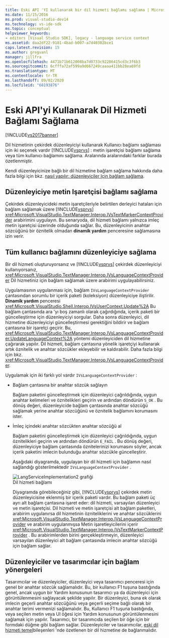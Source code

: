 ```yaml
---
title: Eski API 'YI kullanarak bir dil hizmeti bağlamı sağlama | Microsoft Docs
ms.date: 11/15/2016
ms.prod: visual-studio-dev14
ms.technology: vs-ide-sdk
ms.topic: conceptual
helpviewer_keywords:
- editors [Visual Studio SDK], legacy - language service context
ms.assetid: daa2df22-9181-4bad-b007-a7d40302bce1
caps.latest.revision: 15
ms.author: gregvanl
manager: jillfra
ms.openlocfilehash: 4471b71b612008ba7d0733c92286415cd3c3f6b3
ms.sourcegitcommit: 6cfffa72af599a9d667249caaaa411bb28ea69fd
ms.translationtype: MT
ms.contentlocale: tr-TR
ms.lasthandoff: 09/02/2020
ms.locfileid: "68193876"
---
```

# <a name="providing-a-language-service-context-by-using-the-legacy-api"></a>Eski API'yi Kullanarak Dil Hizmeti Bağlamı Sağlama
[!INCLUDE[vs2017banner](../includes/vs2017banner.md)]

Dil hizmetinin çekirdek düzenleyiciyi kullanarak Kullanıcı bağlamı sağlaması için iki seçenek vardır [!INCLUDE[vsprvs](../includes/vsprvs-md.md)] : metin işaretçisi bağlamı sağlama veya tüm kullanıcı bağlamını sağlama. Aralarında aralarındaki farklar burada özetlenmiştir.  
  
 Kendi düzenleyicinize bağlı bir dil hizmetine bağlam sağlama hakkında daha fazla bilgi için bkz. [nasıl yapılır: düzenleyiciler Için bağlam sağlama](../extensibility/how-to-provide-context-for-editors.md).  
  
## <a name="provide-text-marker-context-to-the-editor"></a>Düzenleyiciye metin Işaretçisi bağlamı sağlama  
 Çekirdek düzenleyicideki metin işaretçileriyle belirtilen derleyici hataları için bağlam sağlamak üzere [!INCLUDE[vsprvs](../includes/vsprvs-md.md)] <xref:Microsoft.VisualStudio.TextManager.Interop.IVsTextMarkerContextProvider> arabirimini uygulayın. Bu senaryoda, dil hizmeti bağlamı yalnızca imleç metin işaretçisi üzerinde olduğunda sağlar. Bu, düzenleyicinin anahtar sözcüğünü bir öznitelik olmadan **dinamik yardım** penceresine sağlamasına izin verir.  
  
## <a name="provide-all-user-context-to-the-editor"></a>Tüm kullanıcı bağlamını düzenleyiciye sağlama  
 Bir dil hizmeti oluşturuyorsanız ve [!INCLUDE[vsprvs](../includes/vsprvs-md.md)] çekirdek düzenleyiciyi kullanıyorsanız, <xref:Microsoft.VisualStudio.TextManager.Interop.IVsLanguageContextProvider> Dil hizmetiniz için bağlam sağlamak üzere arabirimi uygulayabilirsiniz.  
  
 Uygulamasının uygulanması için, bağlam `IVsLanguageContextProvider` çantasından sorumlu bir içerik paketi (koleksiyon) düzenleyiciye iliştirilir. **Dinamik yardım** penceresi <xref:Microsoft.VisualStudio.Shell.Interop.IVsUserContext.Update%2A> Bu bağlam çantasında ara 'yı boş zamanlı olarak çağırdığında, içerik paketi bir güncelleştirme için düzenleyiciyi sorgular. Daha sonra düzenleyici, dil hizmetine düzenleyiciyi güncelleştirmesi gerektiğini bildirir ve bağlam çantasına bir işaretçi geçirir. Bu, <xref:Microsoft.VisualStudio.TextManager.Interop.IVsLanguageContextProvider.UpdateLanguageContext%2A> yöntemi düzenleyiciden dil hizmetine çağırarak yapılır. Dil hizmeti, bağlam çantasına yönelik işaretçiyi kullanarak artık öznitelik ve anahtar sözcükler ekleyebilir ve kaldırabilir. Daha fazla bilgi için bkz. <xref:Microsoft.VisualStudio.TextManager.Interop.IVsLanguageContextProvider>.  
  
 Uygulamak için iki farklı yol vardır `IVsLanguageContextProvider` :  
  
- Bağlam çantasına bir anahtar sözcük sağlayın  
  
   Bağlam paketini güncelleştirmek için düzenleyici çağrıldığında, uygun anahtar kelimeleri ve öznitelikleri geçirin ve ardından döndürün `S_OK` . Bu dönüş değeri, düzenleyicide bağlam çantasında anahtar sözcüğü sağlamak yerine anahtar sözcüğünü ve öznitelik bağlamını korumasını ister.  
  
- İmleç içindeki anahtar sözcükten anahtar sözcüğü al  
  
   Bağlam paketini güncelleştirmek için düzenleyici çağrıldığında, uygun öznitelikleri geçirin ve ardından döndürün `E_FAIL` . Bu dönüş değeri, düzenleyiciye bağlam çantasında öznitelerinizi korumasını söyler, ancak içerik paketini imlecin bulunduğu anahtar sözcükle güncelleştirir.  
  
  Aşağıdaki diyagramda, uygulayan bir dil hizmeti için bağlamın nasıl sağlandığı gösterilmektedir `IVsLanguageContextProvider` .  
  
  ![LangServiceImplementation2 grafiği](../extensibility/media/vslanguageservice2.gif "vsLanguageService2")  
  Dil hizmeti bağlamı  
  
  Diyagramda görebileceğiniz gibi, [!INCLUDE[vsprvs](../includes/vsprvs-md.md)] çekirdek metin düzenleyicisine eklenmiş bir içerik paketi vardır. Bu bağlam paketi üç ayrı alt bağlam çantasına işaret eder: dil hizmeti, varsayılan düzenleyici ve metin işaretçisi. Dil hizmeti ve metin işaretçisi alt bağlam paketleri, arabirim uygulanırsa dil hizmetinin özniteliklerini ve anahtar sözcüklerini <xref:Microsoft.VisualStudio.TextManager.Interop.IVsLanguageContextProvider> ve arabirim uygulanmışsa Metin işaretleyicilerini içerir <xref:Microsoft.VisualStudio.TextManager.Interop.IVsTextMarkerContextProvider> . Bu arabirimlerden birini gerçekleştirmeyin, düzenleyici varsayılan düzenleyici alt bağlam çantasında imlecin anahtar sözcüğü için bağlam sağlar.  
  
## <a name="context-guidelines-for-editors-and-designers"></a>Düzenleyiciler ve tasarımcılar için bağlam yönergeleri  
 Tasarımcılar ve düzenleyiciler, düzenleyici veya tasarımcı penceresi için genel bir anahtar sözcük sağlamalıdır. Bu, bir kullanıcı F1 tuşuna bastığında genel, ancak uygun bir Yardım konusunun tasarımcı ya da düzenleyici için görüntülenmesini sağlayacak şekilde yapılır. Bir düzenleyici, buna ek olarak imlecin geçerli anahtar sözcüğünü veya geçerli seçime bağlı olarak bir anahtar terimi vermenizi sağlamalıdır. Bu, Kullanıcı F1 tuşuna bastığında, veya seçilen metin veya UI öğesi için Yardım konusunun görüntülenmesini sağlamak için yapılır. Tasarımcı, bir tasarımcıda seçilen bir öğe için bir formdaki düğme gibi bağlam sağlar. Düzenleyiciler ve tasarımcılar, [eski dil hizmeti temel](../extensibility/internals/legacy-language-service-essentials.md)bileşenleri 'nde özetlenen bir dil hizmetine de bağlanmalıdır.
